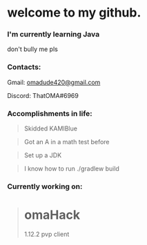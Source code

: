 # welcome to my github.

### I'm currently learning Java 
don't bully me pls

### Contacts:
Gmail: omadude420@gmail.com 

Discord: ThatOMA#6969

### Accomplishments in life:
> Skidded KAMIBlue

> Got an A in a math test before

> Set up a JDK

> I know how to run ./gradlew build

### Currently working on:
> # omaHack
> 1.12.2 pvp client 



